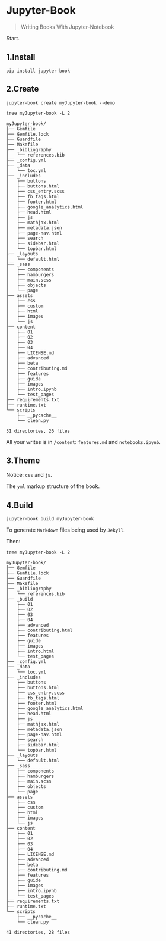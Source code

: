 # Jupyter-Book 

> Writing Books With Jupyter-Notebook

Start.

## 1.Install

```
pip install jupyter-book
```

## 2.Create
```
jupyter-book create myJupyter-book --demo
```
`tree myJupyter-book -L 2`
```
myJupyter-book/
├── Gemfile
├── Gemfile.lock
├── Guardfile
├── Makefile
├── _bibliography
│   └── references.bib
├── _config.yml
├── _data
│   └── toc.yml
├── _includes
│   ├── buttons
│   ├── buttons.html
│   ├── css_entry.scss
│   ├── fb_tags.html
│   ├── footer.html
│   ├── google_analytics.html
│   ├── head.html
│   ├── js
│   ├── mathjax.html
│   ├── metadata.json
│   ├── page-nav.html
│   ├── search
│   ├── sidebar.html
│   └── topbar.html
├── _layouts
│   └── default.html
├── _sass
│   ├── components
│   ├── hamburgers
│   ├── main.scss
│   ├── objects
│   └── page
├── assets
│   ├── css
│   ├── custom
│   ├── html
│   ├── images
│   └── js
├── content
│   ├── 01
│   ├── 02
│   ├── 03
│   ├── 04
│   ├── LICENSE.md
│   ├── advanced
│   ├── beta
│   ├── contributing.md
│   ├── features
│   ├── guide
│   ├── images
│   ├── intro.ipynb
│   └── test_pages
├── requirements.txt
├── runtime.txt
└── scripts
    ├── __pycache__
    └── clean.py

31 directories, 26 files
```
All your writes is in `/content`: `features.md` and `notebooks.ipynb`.

## 3.Theme

Notice: `css` and `js`.

The `yml` markup structure of the book.

## 4.Build

```
jupyter-book build myJupyter-book
```
To generate `Markdown` files being used by `Jekyll`.

Then:

`tree myJupyter-book -L 2`
```
myJupyter-book/
├── Gemfile
├── Gemfile.lock
├── Guardfile
├── Makefile
├── _bibliography
│   └── references.bib
├── _build
│   ├── 01
│   ├── 02
│   ├── 03
│   ├── 04
│   ├── advanced
│   ├── contributing.html
│   ├── features
│   ├── guide
│   ├── images
│   ├── intro.html
│   └── test_pages
├── _config.yml
├── _data
│   └── toc.yml
├── _includes
│   ├── buttons
│   ├── buttons.html
│   ├── css_entry.scss
│   ├── fb_tags.html
│   ├── footer.html
│   ├── google_analytics.html
│   ├── head.html
│   ├── js
│   ├── mathjax.html
│   ├── metadata.json
│   ├── page-nav.html
│   ├── search
│   ├── sidebar.html
│   └── topbar.html
├── _layouts
│   └── default.html
├── _sass
│   ├── components
│   ├── hamburgers
│   ├── main.scss
│   ├── objects
│   └── page
├── assets
│   ├── css
│   ├── custom
│   ├── html
│   ├── images
│   └── js
├── content
│   ├── 01
│   ├── 02
│   ├── 03
│   ├── 04
│   ├── LICENSE.md
│   ├── advanced
│   ├── beta
│   ├── contributing.md
│   ├── features
│   ├── guide
│   ├── images
│   ├── intro.ipynb
│   └── test_pages
├── requirements.txt
├── runtime.txt
└── scripts
    ├── __pycache__
    └── clean.py

41 directories, 28 files
```
